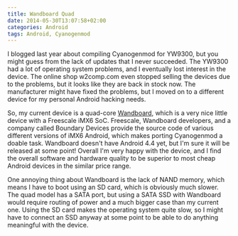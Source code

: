 ```yaml
---
title: Wandboard Quad
date: 2014-05-30T13:07:58+02:00
categories: Android
tags: Android, Cyanogenmod
---
```


I blogged last year about compiling Cyanogenmod for YW9300, but you might guess from the lack of updates that I never succeeded. The YW9300 had a lot of operating system problems, and I eventually lost interest in the device. The online shop w2comp.com even stopped selling the devices due to the problems, but it looks like they are back in stock now. The manufacturer might have fixed the problems, but I moved on to a different device for my personal Android hacking needs.

So, my current device is a quad-core [Wandboard](http://wandboard.org/), which is a very nice little device with a Freescale iMX6 SoC. Freescale, Wandboard developers, and a company called Boundary Devices provide the source code of various different versions of iMX6 Android, which makes porting Cyanogenmod a doable task. Wandboard doesn't have Android 4.4 yet, but I'm sure it will be released at some point! Overall I'm very happy with the device, and I find the overall software and hardware quality to be superior to most cheap Android devices in the similar price range.

One annoying thing about Wandboard is the lack of NAND memory, which means I have to boot using an SD card, which is obviously much slower. The quad model has a SATA port, but using a SATA SSD with Wandboard would require routing of power and a much bigger case than my current one. Using the SD card makes the operating system quite slow, so I might have to connect an SSD anyway at some point to be able to do anything meaningful with the device.
